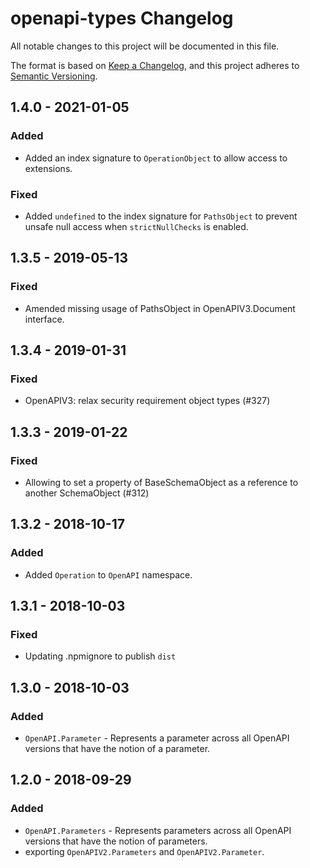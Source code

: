# openapi-types Changelog
All notable changes to this project will be documented in this file.

The format is based on [Keep a Changelog](https://keepachangelog.com/en/1.0.0/),
and this project adheres to [Semantic Versioning](https://semver.org/spec/v2.0.0.html).

## 1.4.0 - 2021-01-05
### Added
- Added an index signature to `OperationObject` to allow access to extensions.

### Fixed
- Added `undefined` to the index signature for `PathsObject` to prevent unsafe null access when `strictNullChecks` is enabled.

## 1.3.5 - 2019-05-13
### Fixed
- Amended missing usage of PathsObject in OpenAPIV3.Document interface.

## 1.3.4 - 2019-01-31
### Fixed
- OpenAPIV3: relax security requirement object types (#327)

## 1.3.3 - 2019-01-22
### Fixed
- Allowing to set a property of BaseSchemaObject as a reference to another SchemaObject (#312)

## 1.3.2 - 2018-10-17
### Added
- Added `Operation` to `OpenAPI` namespace.

## 1.3.1 - 2018-10-03
### Fixed
- Updating .npmignore to publish `dist`

## 1.3.0 - 2018-10-03
### Added
- `OpenAPI.Parameter` - Represents a parameter across all OpenAPI versions that have the notion of a parameter.

## 1.2.0 - 2018-09-29
### Added
- `OpenAPI.Parameters` - Represents parameters across all OpenAPI versions that have the notion of parameters.
- exporting `OpenAPIV2.Parameters` and `OpenAPIV2.Parameter`.

